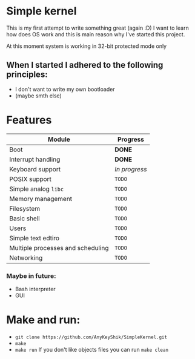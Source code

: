 # Simple kernel 
This is my first attempt to write something great (again :D)
I want to learn how does OS work and this is main reason why I've started this project.

At this moment system is working in 32-bit protected mode only

When I started I adhered to the following principles:
---
* I don't want to write my own bootloader
* (maybe smth else)


Features
===
|   Module                              |   Progress    |
|---------------------------------------|---------------|
|   Boot                                |   **DONE**    |
|   Interrupt handling                  |   **DONE**    |
|   Keyboard support                    | *In progress* |
|   POSIX support                       |   `TODO`      |
|   Simple analog `libc`                |   `TODO`      |
|   Memory management                   |   `TODO`      |
|   Filesystem                          |   `TODO`      |
|   Basic shell                         |   `TODO`      |
|   Users                               |   `TODO`      |
|   Simple text edtiro                  |   `TODO`      |
|   Multiple processes and scheduling   |   `TODO`      |
|   Networking                          |   `TODO`      |

### Maybe in future:
* Bash interpreter
* GUI

# Make and run:
* `git clone https://github.com/AnyKeyShik/SimpleKernel.git`
* `make`
* `make run`
If you don't like objects files you can run `make clean`
